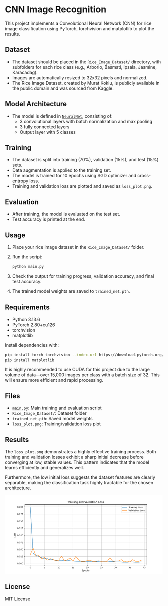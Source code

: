 # CNN Image Recognition

This project implements a Convolutional Neural Network (CNN) for rice image classification using PyTorch, torchvision and matplotlib to plot the results.

## Dataset

- The dataset should be placed in the `Rice_Image_Dataset/` directory, with subfolders for each rice class (e.g., Arborio, Basmati, Ipsala, Jasmine, Karacadag).
- Images are automatically resized to 32x32 pixels and normalized.
- The Rice Image Dataset, created by Murat Koklu, is publicly available in the public domain and was sourced from Kaggle.

## Model Architecture

- The model is defined in [`NeuralNet`](main.py), consisting of:
  - 3 convolutional layers with batch normalization and max pooling
  - 3 fully connected layers
  - Output layer with 5 classes

## Training

- The dataset is split into training (70%), validation (15%), and test (15%) sets.
- Data augmentation is applied to the training set.
- The model is trained for 10 epochs using SGD optimizer and cross-entropy loss.
- Training and validation loss are plotted and saved as `loss_plot.png`.

## Evaluation

- After training, the model is evaluated on the test set.
- Test accuracy is printed at the end.

## Usage

1. Place your rice image dataset in the `Rice_Image_Dataset/` folder.
2. Run the script:

   ```sh
   python main.py
   ```

3. Check the output for training progress, validation accuracy, and final test accuracy.
4. The trained model weights are saved to `trained_net.pth`.

## Requirements

- Python 3.13.6
- PyTorch 2.80+cu126
- torchvision
- matplotlib

Install dependencies with:

```sh
pip install torch torchvision --index-url https://download.pytorch.org/whl/cu128 
pip install matplotlib
```

It is highly recommended to use CUDA for this project due to the large volume of data—over 15,000 images per class with a batch size of 32. This will ensure more efficient and rapid processing.

## Files

- [`main.py`](main.py): Main training and evaluation script
- `Rice_Image_Dataset/`: Dataset folder
- `trained_net.pth`: Saved model weights
- `loss_plot.png`: Training/validation loss plot

## Results

The `loss_plot.png` demonstrates a highly effective training process. Both training and validation losses exhibit a sharp initial decrease before converging at low, stable values. This pattern indicates that the model learns efficiently and generalizes well. 

Furthermore, the low initial loss suggests the dataset features are clearly separable, making the classification task highly tractable for the chosen architecture.

<div align="center">
  <img align="center" src= "https://github.com/Italohek/CNN-Image-Recognition/blob/main/loss_plot.png" width="720" />
</div>

## License

MIT License
